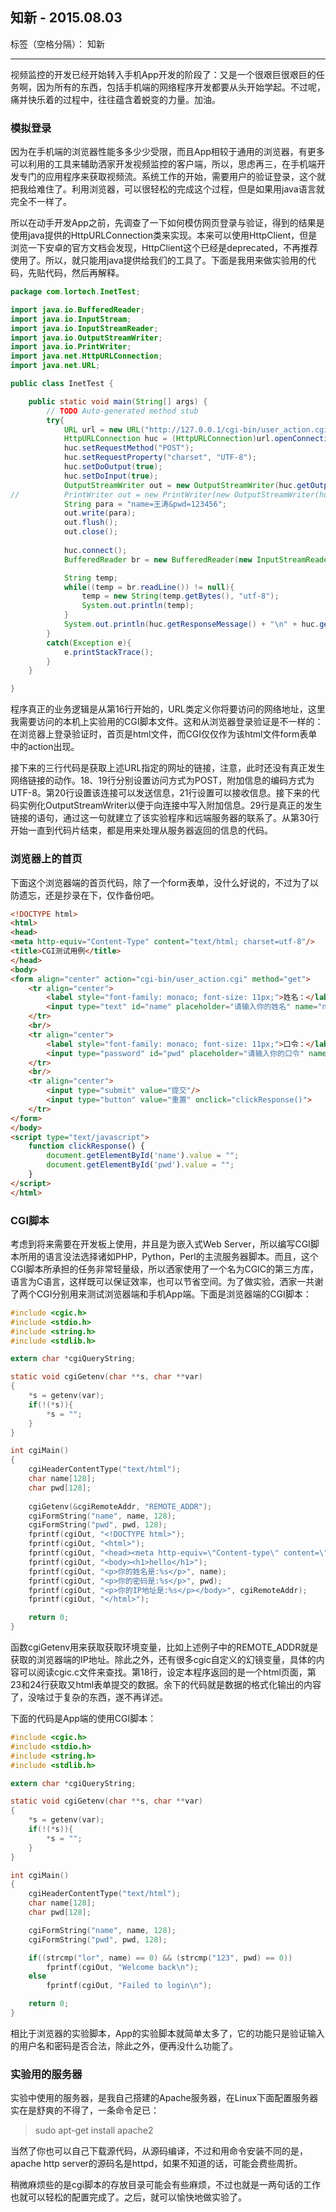 ﻿## 知新 - 2015.08.03

标签（空格分隔）： 知新

---

视频监控的开发已经开始转入手机App开发的阶段了：又是一个很艰巨很艰巨的任务啊，因为所有的东西，包括手机端的网络程序开发都要从头开始学起。不过呢，痛并快乐着的过程中，往往蕴含着蜕变的力量。加油。

### 模拟登录

因为在手机端的浏览器性能多多少少受限，而且App相较于通用的浏览器，有更多可以利用的工具来辅助洒家开发视频监控的客户端，所以，思虑再三，在手机端开发专门的应用程序来获取视频流。系统工作的开始，需要用户的验证登录，这个就把我给难住了。利用浏览器，可以很轻松的完成这个过程，但是如果用java语言就完全不一样了。

所以在动手开发App之前，先调查了一下如何模仿网页登录与验证，得到的结果是使用java提供的HttpURLConnection类来实现。本来可以使用HttpClient，但是浏览一下安卓的官方文档会发现，HttpClient这个已经是deprecated，不再推荐使用了。所以，就只能用java提供给我们的工具了。下面是我用来做实验用的代码，先贴代码，然后再解释。
``` Java
package com.lortech.InetTest;

import java.io.BufferedReader;
import java.io.InputStream;
import java.io.InputStreamReader;
import java.io.OutputStreamWriter;
import java.io.PrintWriter;
import java.net.HttpURLConnection;
import java.net.URL;

public class InetTest {

	public static void main(String[] args) {
		// TODO Auto-generated method stub
		try{
			URL url = new URL("http://127.0.0.1/cgi-bin/user_action.cgi");
			HttpURLConnection huc = (HttpURLConnection)url.openConnection();
			huc.setRequestMethod("POST");
			huc.setRequestProperty("charset", "UTF-8");
			huc.setDoOutput(true);
			huc.setDoInput(true);
			OutputStreamWriter out = new OutputStreamWriter(huc.getOutputStream(), "UTF-8");
//			PrintWriter out = new PrintWriter(new OutputStreamWriter(huc.getOutputStream()));
			String para = "name=王涛&pwd=123456";
			out.write(para);
			out.flush();
			out.close();
			
			huc.connect();
			BufferedReader br = new BufferedReader(new InputStreamReader(huc.getInputStream(), "UTF-8"));

			String temp;
			while((temp = br.readLine()) != null){
				temp = new String(temp.getBytes(), "utf-8");
				System.out.println(temp);
			}
			System.out.println(huc.getResponseMessage() + "\n" + huc.getPermission());
		}
		catch(Exception e){
			e.printStackTrace();
		}
	}

}
```
程序真正的业务逻辑是从第16行开始的，URL类定义你将要访问的网络地址，这里我需要访问的本机上实验用的CGI脚本文件。这和从浏览器登录验证是不一样的：在浏览器上登录验证时，首页是html文件，而CGI仅仅作为该html文件form表单中的action出现。

接下来的三行代码是获取上述URL指定的网址的链接，注意，此时还没有真正发生网络链接的动作。18、19行分别设置访问方式为POST，附加信息的编码方式为UTF-8。第20行设置该连接可以发送信息，21行设置可以接收信息。接下来的代码实例化OutputStreamWriter以便于向连接中写入附加信息。29行是真正的发生链接的语句，通过这一句就建立了该实验程序和远端服务器的联系了。从第30行开始一直到代码片结束，都是用来处理从服务器返回的信息的代码。

### 浏览器上的首页

下面这个浏览器端的首页代码，除了一个form表单，没什么好说的，不过为了以防遗忘，还是抄录在下，仅作备份吧。

``` Html
<!DOCTYPE html>
<html>
<head>
<meta http-equiv="Content-Type" content="text/html; charset=utf-8"/>
<title>CGI测试用例</title>
</head>
<body>
<form align="center" action="cgi-bin/user_action.cgi" method="get">
	<tr align="center">
		<label style="font-family: monaco; font-size: 11px;">姓名：</label>
		<input type="text" id="name" placeholder="请输入你的姓名" name="name"/>
	</tr>
	<br/>
	<tr align="center">
		<label style="font-family: monaco; font-size: 11px;">口令：</label>
		<input type="password" id="pwd" placeholder="请输入你的口令" name="pwd"/>
	</tr>
	<br/>
	<tr align="center">
		<input type="submit" value="提交"/>
		<input type="button" value="重置" onclick="clickResponse()">
	</tr>
</form>
</body>
<script type="text/javascript">
	function clickResponse() {
		document.getElementById('name').value = "";
		document.getElementById('pwd').value = "";
	}
</script>
</html>
```

### CGI脚本
考虑到将来需要在开发板上使用，并且是为嵌入式Web Server，所以编写CGI脚本所用的语言没法选择诸如PHP，Python，Perl的主流服务器脚本。而且，这个CGI脚本所承担的任务非常轻量级，所以洒家使用了一个名为CGIC的第三方库，语言为C语言，这样既可以保证效率，也可以节省空间。为了做实验，洒家一共谢了两个CGI分别用来测试浏览器端和手机App端。下面是浏览器端的CGI脚本：
``` C
#include <cgic.h>
#include <stdio.h>
#include <string.h>
#include <stdlib.h>

extern char *cgiQueryString;

static void cgiGetenv(char **s, char **var)
{
	*s = getenv(var);
	if(!(*s)){
		*s = "";	
	}
}

int cgiMain()
{
	cgiHeaderContentType("text/html");
	char name[128];
	char pwd[128];
	
	cgiGetenv(&cgiRemoteAddr, "REMOTE_ADDR");
	cgiFormString("name", name, 128);
	cgiFormString("pwd", pwd, 128);
	fprintf(cgiOut, "<!DOCTYPE html>");
	fprintf(cgiOut, "<html>");
	fprintf(cgiOut, "<head><meta http-equiv=\"Content-type\" content=\"text/html;charset=UTF-8\"/><title>Test</title></head>");
	fprintf(cgiOut, "<body><h1>hello</h1>");
	fprintf(cgiOut, "<p>你的姓名是:%s</p>", name);
	fprintf(cgiOut, "<p>你的密码是:%s</p>", pwd);
	fprintf(cgiOut, "<p>你的IP地址是:%s</p></body>", cgiRemoteAddr);
	fprintf(cgiOut, "</html>");

	return 0;
}

```
函数cgiGetenv用来获取获取环境变量，比如上述例子中的REMOTE_ADDR就是获取的浏览器端的IP地址。除此之外，还有很多cgic自定义的幻镜变量，具体的内容可以阅读cgic.c文件来查找。第18行，设定本程序返回的是一个html页面，第23和24行获取又html表单提交的数据。余下的代码就是数据的格式化输出的内容了，没啥过于复杂的东西，遂不再详述。

下面的代码是App端的使用CGI脚本：
``` C
#include <cgic.h>
#include <stdio.h>
#include <string.h>
#include <stdlib.h>

extern char *cgiQueryString;

static void cgiGetenv(char **s, char **var)
{
	*s = getenv(var);
	if(!(*s)){
		*s = "";	
	}
}

int cgiMain()
{
	cgiHeaderContentType("text/html");
	char name[128];
	char pwd[128];

	cgiFormString("name", name, 128);
	cgiFormString("pwd", pwd, 128);

	if((strcmp("lor", name) == 0) && (strcmp("123", pwd) == 0))
		fprintf(cgiOut, "Welcome back\n");
	else
		fprintf(cgiOut, "Failed to login\n");

	return 0;
}
```
相比于浏览器的实验脚本，App的实验脚本就简单太多了，它的功能只是验证输入的用户名和密码是否合法，除此之外，便再没什么功能了。

### 实验用的服务器

实验中使用的服务器，是我自己搭建的Apache服务器，在Linux下面配置服务器实在是舒爽的不得了，一条命令足已：

> sudo apt-get install apache2

当然了你也可以自己下载源代码，从源码编译，不过和用命令安装不同的是，apache http server的源码名是httpd，如果不知道的话，可能会费些周折。

稍微麻烦些的是cgi脚本的存放目录可能会有些麻烦，不过也就是一两句话的工作也就可以轻松的配置完成了。之后，就可以愉快地做实验了。



